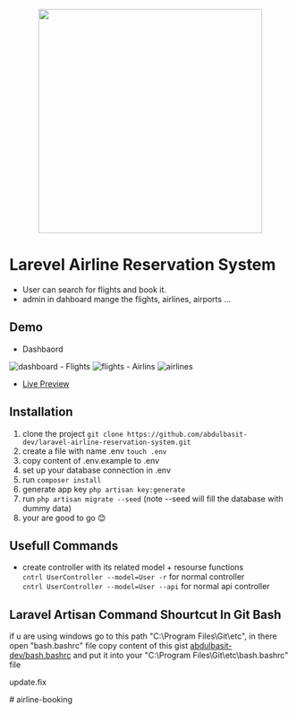 
<p align="center"><a href="https://laravel.com" target="_blank"><img src="https://raw.githubusercontent.com/laravel/art/master/logo-lockup/5%20SVG/2%20CMYK/1%20Full%20Color/laravel-logolockup-cmyk-red.svg" width="400"></a></p>

# Larevel Airline Reservation System
 - User can search for flights and book it.
 - admin in dahboard mange the flights, airlines, airports ... 
## Demo 
 - Dashbaord 
 <img src="./public/assets/images/demos/dashboard.jpg" alt="dashboard">
 - Flights 
 <img src="./public/assets/images/demos/flights.jpg" alt="flights" >
 - Airlins 
 <img src="./public/assets/images/demos/airlines.jpg" alt="airlines" >

 -   [Live Preview](http://laravel-airline.herokuapp.com/public/)


## Installation

1. clone the project `git clone https://github.com/abdulbasit-dev/laravel-airline-reservation-system.git`
2. create a file with name .env `touch .env`
3. copy content of .env.example to .env
4. set up your database connection in .env
5. run `composer install`
6. generate app key `php artisan key:generate`
7. run `php artisan migrate --seed` (note --seed will fill the database with dummy data)
8.  your are good to go 😊

## Usefull Commands

- create controller with its related model + resourse functions <br/>
    `cntrl UserController --model=User -r` for normal controller <br/>
    `cntrl UserController --model=User --api` for normal api controller

## Laravel Artisan Command Shourtcut In Git Bash

if u are using windows go to this path "C:\Program Files\Git\etc", in there open "bash.bashrc" file 
copy content of this gist
[abdulbasit-dev/bash.bashrc](https://gist.github.com/abdulbasit-dev/d13ff13fb4700995de97a4b88a626753)
and put it into your "C:\Program Files\Git\etc\bash.bashrc" file 

update.fix


#   a i r l i n e - b o o k i n g  
 
